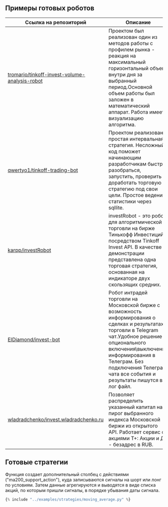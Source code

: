## Примеры готовых роботов

| Ссылка на репозиторий                                            | Описание                                                                                                                                                                                                                                                                          |
|------------------------------------------------------------------|-----------------------------------------------------------------------------------------------------------------------------------------------------------------------------------------------------------------------------------------------------------------------------------|
| [tromario/tinkoff-invest-volume-analysis-robot](https://github.com/tromario/tinkoff-invest-volume-analysis-robot) | Проектом был реализован один из методов работы с профилем рынка - реакция на максимальный горизонтальный объем внутри дня за выбранный период.Основной объем работы был заложен в математический аппарат. Работа имеет визуализацию алгоритма.                                    |
| [qwertyo1/tinkoff-trading-bot](https://github.com/qwertyo1/tinkoff-trading-bot)                 | Проектом реализована простая интервальная стратегия. Несложный код поможет начинающим разработчикам быстро разобраться, запустить, проверить и доработать торговую стратегию под свои цели. Простое ведение статистики через sqllite.                                             |
| [karpp/investRobot](https://github.com/karpp/investRobot)                             | investRobot - это робот для алгоритмической торговли на бирже Тинькофф Инвестиций посредством Tinkoff Invest API. В качестве демонстрации представлена одна торговая стратегия, основанная на индикаторе двух скользящих средних.                                                 |
| [EIDiamond/invest-bot](https://github.com/EIDiamond/invest-bot)                          | Робот интрадей торговли на Московской бирже с возможность информирования о сделках и результатах торговли в Telegram чат.Удобное решение опционального включения\выключения информирования в Телеграм. Без подключения Телеграм чата все события и результаты пишутся в лог файл. |
| [wladradchenko/invest.wladradchenko.ru](https://github.com/wladradchenko/invest.wladradchenko.ru)                          | Позволяет распределить указанный капитал на пирог выбранного индекса Московской биржи из открытого API. Работает сервис с акциями Т+: Акции и ДР - безадрес в RUB. |


## Готовые стратегии

Функция создает дополнительный столбец с действиями ("ma200_support_action"), куда записываются сигналы на шорт или лонг по условиям.
Затем данные агрегируются и выводятся в виде списка акций, по которым пришли сигналы, в порядке убывания даты сигнала.
~~~python
{% include "../examples/strategies/moving_average.py" %}
~~~

